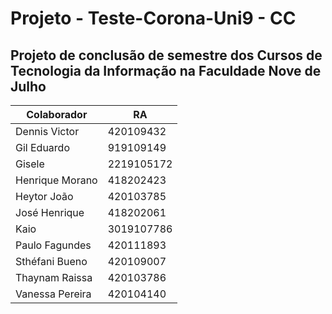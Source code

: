 # Projeto - Teste-Corona-Uni9 - CC

## Projeto de conclusão de semestre dos Cursos de Tecnologia da Informação na Faculdade Nove de Julho

Colaborador  | RA
--------- | ------
Dennis Victor | 420109432
Gil Eduardo | 919109149
Gisele | 2219105172
Henrique Morano | 418202423
Heytor João | 420103785
José Henrique | 418202061
Kaio | 3019107786
Paulo Fagundes | 420111893
Sthéfani Bueno | 420109007
Thaynam Raissa | 420103786
Vanessa Pereira | 420104140
